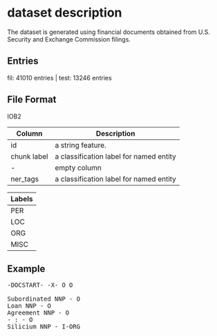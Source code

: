 # dataset description
The dataset is generated using financial documents obtained from U.S. Security and Exchange Commission filings.

## Entries
fil: 41010 entries  | test:  13246 entries


## File Format
IOB2 

| Column | Description        |
| ----- | ------------------ |
|id | a string feature. |
| chunk label | a classification label for named entity |
| - | empty column|
|ner_tags| a classification label for named entity|


| Labels |
| ------ |
|PER
|LOC
|ORG
|MISC|

## Example
<pre>
-DOCSTART- -X- O O

Subordinated NNP - O
Loan NNP - O
Agreement NNP - O
- : - O
Silicium NNP - I-ORG
</pre>